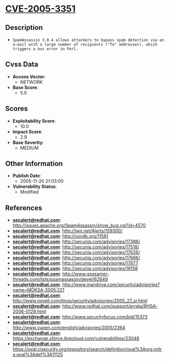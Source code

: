 
# [CVE-2005-3351](https://cve.mitre.org/cgi-bin/cvename.cgi?name=CVE-2005-3351)

## Description

- `SpamAssassin 3.0.4 allows attackers to bypass spam detection via an e-mail with a large number of recipients ("To" addresses), which triggers a bus error in Perl.`

## Cvss Data

- **Access Vector**:
  - NETWORK
- **Base Score**:
  - 5.0

## Scores

- **Exploitability Score**:
  - 10.0
- **Impact Score**:
  - 2.9
- **Base Severity**:
  - MEDIUM

## Other Information

- **Publish Date**:
  - 2005-11-20 21:03:00
- **Vulnerability Status**:
  - Modified

## References

- **secalert@redhat.com**: http://issues.apache.org/SpamAssassin/show_bug.cgi?id=4570
- **secalert@redhat.com**: http://lwn.net/Alerts/159300/
- **secalert@redhat.com**: http://osvdb.org/11581
- **secalert@redhat.com**: http://secunia.com/advisories/17386/
- **secalert@redhat.com**: http://secunia.com/advisories/17518/
- **secalert@redhat.com**: http://secunia.com/advisories/17626/
- **secalert@redhat.com**: http://secunia.com/advisories/17666/
- **secalert@redhat.com**: http://secunia.com/advisories/17877
- **secalert@redhat.com**: http://secunia.com/advisories/19158
- **secalert@redhat.com**: http://www.gossamer-threads.com/lists/spamassassin/devel/62649
- **secalert@redhat.com**: http://www.mandriva.com/security/advisories?name=MDKSA-2005:221
- **secalert@redhat.com**: http://www.novell.com/linux/security/advisories/2005_27_sr.html
- **secalert@redhat.com**: http://www.redhat.com/support/errata/RHSA-2006-0129.html
- **secalert@redhat.com**: http://www.securityfocus.com/bid/15373
- **secalert@redhat.com**: http://www.vupen.com/english/advisories/2005/2364
- **secalert@redhat.com**: https://exchange.xforce.ibmcloud.com/vulnerabilities/23048
- **secalert@redhat.com**: https://oval.cisecurity.org/repository/search/definition/oval%3Aorg.mitre.oval%3Adef%3A11125
